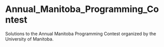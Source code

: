 # Annual_Manitoba_Programming_Contest

Solutions to the Annual Manitoba Programming Contest organized by the University of Manitoba.
